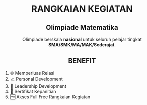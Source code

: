 <h1 style="text-align: center;">RANGKAIAN KEGIATAN</h1>

<h2 style="text-align: center;">Olimpiade Matematika</h2>
<p style="text-align: center;">
    Olimpiade berskala <strong>nasional</strong> untuk seluruh pelajar tingkat <strong>SMA/SMK/MA/MAK/Sederajat</strong>.
</p>


<h2 style="text-align: center;">BENEFIT</h2>

1. 🌐 Memperluas Relasi  
2. 📈 Personal Development  
3. 🧭 Leadership Development  
4. 📄 Sertifikat Kepanitian  
5. 🆓 Akses Full Free Rangkaian Kegiatan  
